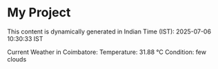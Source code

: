 # My Project

This content is dynamically generated in Indian Time (IST): 2025-07-06 10:30:33 IST


Current Weather in Coimbatore:
Temperature: 31.88 °C
Condition: few clouds
